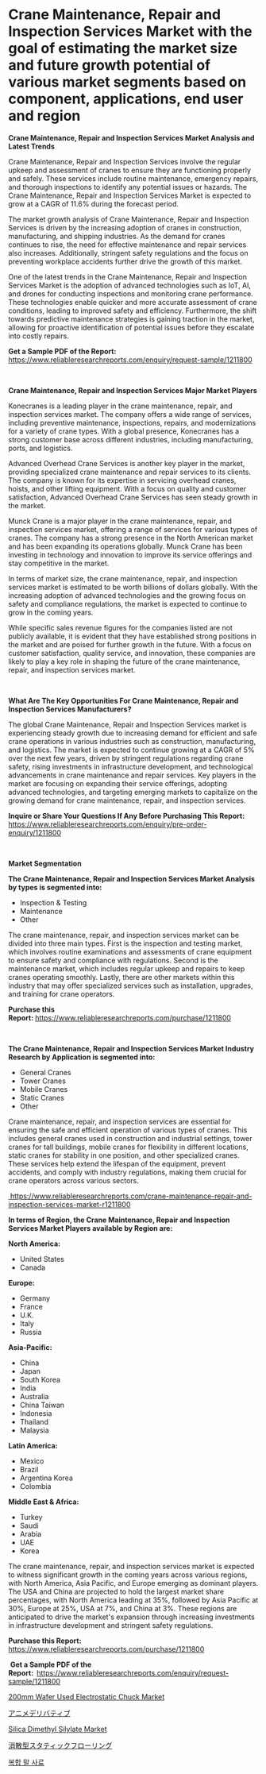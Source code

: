 <p><h1>Crane Maintenance, Repair and Inspection Services Market with the goal of estimating the market size and future growth potential of various market segments based on component, applications, end user and region</h1></p><p><strong>Crane Maintenance, Repair and Inspection Services Market Analysis and Latest Trends</strong></p>
<p><p>Crane Maintenance, Repair and Inspection Services involve the regular upkeep and assessment of cranes to ensure they are functioning properly and safely. These services include routine maintenance, emergency repairs, and thorough inspections to identify any potential issues or hazards. The Crane Maintenance, Repair and Inspection Services Market is expected to grow at a CAGR of 11.6% during the forecast period.</p><p>The market growth analysis of Crane Maintenance, Repair and Inspection Services is driven by the increasing adoption of cranes in construction, manufacturing, and shipping industries. As the demand for cranes continues to rise, the need for effective maintenance and repair services also increases. Additionally, stringent safety regulations and the focus on preventing workplace accidents further drive the growth of this market.</p><p>One of the latest trends in the Crane Maintenance, Repair and Inspection Services Market is the adoption of advanced technologies such as IoT, AI, and drones for conducting inspections and monitoring crane performance. These technologies enable quicker and more accurate assessment of crane conditions, leading to improved safety and efficiency. Furthermore, the shift towards predictive maintenance strategies is gaining traction in the market, allowing for proactive identification of potential issues before they escalate into costly repairs.</p></p>
<p><strong>Get a Sample PDF of the Report:&nbsp;</strong> <a href="https://www.reliableresearchreports.com/enquiry/request-sample/1211800">https://www.reliableresearchreports.com/enquiry/request-sample/1211800</a></p>
<p>&nbsp;</p>
<p><strong>Crane Maintenance, Repair and Inspection Services Major Market Players</strong></p>
<p><p>Konecranes is a leading player in the crane maintenance, repair, and inspection services market. The company offers a wide range of services, including preventive maintenance, inspections, repairs, and modernizations for a variety of crane types. With a global presence, Konecranes has a strong customer base across different industries, including manufacturing, ports, and logistics.</p><p>Advanced Overhead Crane Services is another key player in the market, providing specialized crane maintenance and repair services to its clients. The company is known for its expertise in servicing overhead cranes, hoists, and other lifting equipment. With a focus on quality and customer satisfaction, Advanced Overhead Crane Services has seen steady growth in the market.</p><p>Munck Crane is a major player in the crane maintenance, repair, and inspection services market, offering a range of services for various types of cranes. The company has a strong presence in the North American market and has been expanding its operations globally. Munck Crane has been investing in technology and innovation to improve its service offerings and stay competitive in the market.</p><p>In terms of market size, the crane maintenance, repair, and inspection services market is estimated to be worth billions of dollars globally. With the increasing adoption of advanced technologies and the growing focus on safety and compliance regulations, the market is expected to continue to grow in the coming years.</p><p>While specific sales revenue figures for the companies listed are not publicly available, it is evident that they have established strong positions in the market and are poised for further growth in the future. With a focus on customer satisfaction, quality service, and innovation, these companies are likely to play a key role in shaping the future of the crane maintenance, repair, and inspection services market.</p></p>
<p>&nbsp;</p>
<p><strong>What Are The Key Opportunities For Crane Maintenance, Repair and Inspection Services Manufacturers?</strong></p>
<p><p>The global Crane Maintenance, Repair and Inspection Services market is experiencing steady growth due to increasing demand for efficient and safe crane operations in various industries such as construction, manufacturing, and logistics. The market is expected to continue growing at a CAGR of 5% over the next few years, driven by stringent regulations regarding crane safety, rising investments in infrastructure development, and technological advancements in crane maintenance and repair services. Key players in the market are focusing on expanding their service offerings, adopting advanced technologies, and targeting emerging markets to capitalize on the growing demand for crane maintenance, repair, and inspection services.</p></p>
<p><strong>Inquire or Share Your Questions If Any Before Purchasing This Report:</strong> <a href="https://www.reliableresearchreports.com/enquiry/pre-order-enquiry/1211800">https://www.reliableresearchreports.com/enquiry/pre-order-enquiry/1211800</a></p>
<p>&nbsp;</p>
<p><strong>Market Segmentation</strong></p>
<p><strong>The Crane Maintenance, Repair and Inspection Services Market Analysis by types is segmented into:</strong></p>
<p><ul><li>Inspection & Testing</li><li>Maintenance</li><li>Other</li></ul></p>
<p><p>The crane maintenance, repair, and inspection services market can be divided into three main types. First is the inspection and testing market, which involves routine examinations and assessments of crane equipment to ensure safety and compliance with regulations. Second is the maintenance market, which includes regular upkeep and repairs to keep cranes operating smoothly. Lastly, there are other markets within this industry that may offer specialized services such as installation, upgrades, and training for crane operators.</p></p>
<p><strong>Purchase this Report:&nbsp;</strong><a href="https://www.reliableresearchreports.com/purchase/1211800">https://www.reliableresearchreports.com/purchase/1211800</a></p>
<p>&nbsp;</p>
<p><strong>The Crane Maintenance, Repair and Inspection Services Market Industry Research by Application is segmented into:</strong></p>
<p><ul><li>General Cranes</li><li>Tower Cranes</li><li>Mobile Cranes</li><li>Static Cranes</li><li>Other</li></ul></p>
<p><p>Crane maintenance, repair, and inspection services are essential for ensuring the safe and efficient operation of various types of cranes. This includes general cranes used in construction and industrial settings, tower cranes for tall buildings, mobile cranes for flexibility in different locations, static cranes for stability in one position, and other specialized cranes. These services help extend the lifespan of the equipment, prevent accidents, and comply with industry regulations, making them crucial for crane operators across various sectors.</p></p>
<p><a href="https://www.reliableresearchreports.com/crane-maintenance-repair-and-inspection-services-market-r1211800">&nbsp;https://www.reliableresearchreports.com/crane-maintenance-repair-and-inspection-services-market-r1211800</a></p>
<p><strong>In terms of Region, the Crane Maintenance, Repair and Inspection Services Market Players available by Region are:</strong></p>
<p>
    <p> <strong> North America: </strong>
        <ul>
            <li>United States</li>
            <li>Canada</li>
        </ul>
        </p> 
    <p> <strong> Europe: </strong>
        <ul>
            <li>Germany</li>
            <li>France</li>
            <li>U.K.</li>
            <li>Italy</li>
            <li>Russia</li>
        </ul>
        </p> 
    <p> <strong> Asia-Pacific: </strong>
        <ul>
            <li>China</li>
            <li>Japan</li>
            <li>South Korea</li>
            <li>India</li>
            <li>Australia</li>
            <li>China Taiwan</li>
            <li>Indonesia</li>
            <li>Thailand</li>
            <li>Malaysia</li>
        </ul>
        </p> 
    <p> <strong> Latin America: </strong>
        <ul>
            <li>Mexico</li>
            <li>Brazil</li>
            <li>Argentina Korea</li>
            <li>Colombia</li>
        </ul>
        </p> 
    <p> <strong> Middle East & Africa: </strong>
        <ul>
            <li>Turkey</li>
            <li>Saudi</li>
            <li>Arabia</li>
            <li>UAE</li>
            <li>Korea</li>
        </ul>
    </p>
    </p>
<p><p>The crane maintenance, repair, and inspection services market is expected to witness significant growth in the coming years across various regions, with North America, Asia Pacific, and Europe emerging as dominant players. The USA and China are projected to hold the largest market share percentages, with North America leading at 35%, followed by Asia Pacific at 30%, Europe at 25%, USA at 7%, and China at 3%. These regions are anticipated to drive the market's expansion through increasing investments in infrastructure development and stringent safety regulations.</p></p>
<p><strong>Purchase this Report: </strong><a href="https://www.reliableresearchreports.com/purchase/1211800">https://www.reliableresearchreports.com/purchase/1211800</a></p>
<p>&nbsp;<strong>Get a Sample PDF of the Report:&nbsp;&nbsp;</strong><a href="https://www.reliableresearchreports.com/enquiry/request-sample/1211800">https://www.reliableresearchreports.com/enquiry/request-sample/1211800</a></p>
<p><strong></strong></p>
<p><p><a href="https://issuu.com/reportprime-2/docs/200mm-wafer-used-electrostatic-chuck-market-size-2">200mm Wafer Used Electrostatic Chuck Market</a></p><p><a href="https://github.com/Andrewones2023/Market-Research-Report-List-1/blob/main/3962386101612.md">アニメデリバティブ</a></p><p><a href="https://github.com/Whitneyboyettebo9kiw7yr13/Market-Research-Report-List-2/blob/main/silica-dimethyl-silylate-market.md">Silica Dimethyl Silylate Market</a></p><p><a href="https://github.com/ChloeConn27/Market-Research-Report-List-1/blob/main/9357864101613.md">消散型スタティックフローリング</a></p><p><a href="https://github.com/solomonbode85/Market-Research-Report-List-1/blob/main/967295695172.md">복합 말 사료</a></p></p>